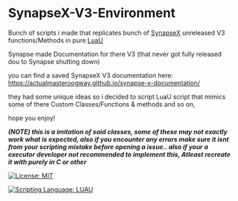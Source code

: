 # SynapseX-V3-Environment
Bunch of scripts i made that replicates bunch of [SynapseX](https://en.m.wikipedia.org/wiki/Synapse_X) unreleased V3 functions/Methods in pure [LuaU](https://luau.org/)

Synapse made Documentation for there V3 (that never got fully released dou to Synapse shutting down)

you can find a saved SynapseX V3 documentation here: https://actualmasteroogway.github.io/synapse-x-documentation/

they had some unique ideas so i decided to script LuaU script that mimics some of there Custom Classes/Functions & methods and so on,

hope you enjoy!

***(NOTE) this is a imitation of said classes, some of these may not exactly work what is expected, also if you encounter any errors make sure it isnt from your scripting mistake before opening a issue.. also if your a executor developer not recommended to implement this, Atleast recreate it with purely in C or other***


[![License: MIT](https://img.shields.io/badge/License%3A-MIT-green?style=plastic)](https://github.com/Roblox-HttpSpy/my-Garbage/blob/main/LICENSE)

[![Scripting Language: LUAU](https://img.shields.io/badge/Scripting%20Language%3A-LUAU-blue?style=plastic)](https://github.com/luau-lang/luau)
